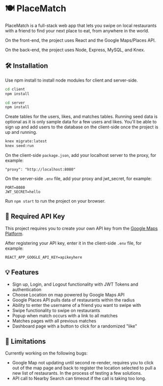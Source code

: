 # 🍽️ PlaceMatch

PlaceMatch is a full-stack web app that lets you swipe on local restaurants with a friend to find your next place to eat, from anywhere in the world.

On the front-end, the project uses React and the Google Maps/Places API.

On the back-end, the project uses Node, Express, MySQL, and Knex.

## 🛠️ Installation

Use npm install to install node modules for client and server-side.

```bash
cd client
npm install

cd server
npm install
```

Create tables for the users, likes, and matches tables. Running seed data is optional as it is only sample data for a few users and likes.
You'll be able to sign up and add users to the database on the client-side once the project is up and running.

```bash
knex migrate:latest
knex seed:run
```

On the client-side `package.json`, add your localhost server to the proxy, for example:

```
"proxy": "http://localhost:8080"
```

On the server-side `.env` file, add your proxy and jwt_secret, for example:

```
PORT=8080
JWT_SECRET=hello
```

Run `npm start` to run the project on your browser.

## 🔑 Required API Key

This project requires you to create your own API key from the
[Google Maps Platform](https://developers.google.com/maps/documentation/javascript/get-api-key).

After registering your API key, enter it in the client-side `.env` file, for example:

```
REACT_APP_GOOGLE_API_KEY=apikeyhere
```

## 💡 Features

- Sign up, Login, and Logout functionality with JWT Tokens and authentication
- Choose Location on map powered by Google Maps API
- Google Places API pulls data of restaurants within the radius
- Ability to enter the username of a friend you want to swipe with
- Swipe functionality to swipe on restaurants
- Popup when match occurs with a link to all matches
- Matches pages with all previous matches
- Dashboard page with a button to click for a randomized "like"

## 🐛 Limitations

Currently working on the following bugs:
- Google Map not updating until second re-render, requires you to click out of the map page and back to register the location selected to pull a new list of restaurants. In the process of testing a few solutions. 
- API call to Nearby Search can timeout if the call is taking too long. 
